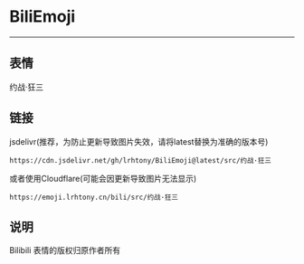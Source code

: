 # BiliEmoji
---
## 表情
约战·狂三
## 链接
jsdelivr(推荐，为防止更新导致图片失效，请将latest替换为准确的版本号)
```
https://cdn.jsdelivr.net/gh/lrhtony/BiliEmoji@latest/src/约战·狂三
```
或者使用Cloudflare(可能会因更新导致图片无法显示)
```
https://emoji.lrhtony.cn/bili/src/约战·狂三
```
## 说明
Bilibili 表情的版权归原作者所有
